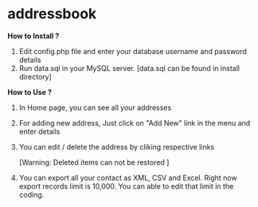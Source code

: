# addressbook

**How to Install ?**

 1. Edit config.php file and enter your database username and password details
 2. Run data.sql in your MySQL server. [data.sql can be found in install directory] 
 
 
 **How to Use ?**
 
  1. In Home page, you can see all your addresses
  2. For adding new address, Just click on "Add New" link in the menu and enter details
  3. You can edit / delete the address by cliking respective links
     
     [Warning: Deleted items can not be restored ]
  4. You can export all your contact as XML, CSV and Excel. 
     Right now export records limit is 10,000. You can able to edit that limit in the coding.
  
